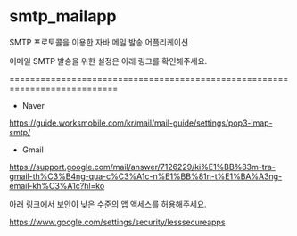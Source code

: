 # smtp_mailapp
SMTP 프로토콜을 이용한 자바 메일 발송 어플리케이션

이메일 SMTP 발송을 위한 설정은 아래 링크를 확인해주세요.

===========================================================================

- Naver

https://guide.worksmobile.com/kr/mail/mail-guide/settings/pop3-imap-smtp/

- Gmail

https://support.google.com/mail/answer/7126229/ki%E1%BB%83m-tra-gmail-th%C3%B4ng-qua-c%C3%A1c-n%E1%BB%81n-t%E1%BA%A3ng-email-kh%C3%A1c?hl=ko

아래 링크에서 보안이 낮은 수준의 앱 액세스를 허용해주세요.

https://www.google.com/settings/security/lesssecureapps
